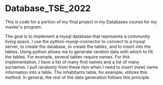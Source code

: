 # Database_TSE_2022

This is code for a portion of my final project in my Databases course for my master's program. 

The goal is to implement a mysql database that represents a community living space. I use the python-mysql-connector to connect to a mysql server, to create the database, to create the tables, and to insert into the tables. Using python allows me to generate random data with which to fill the tables. For example, several tables require names. For this implementation, I have a list of many first names and a list of many surnames. I pull randomly from these lists when I need to insert (new) name information into a table. The inhabitants table, for example, utilizes this method. In general, the rest of the data generation follows this principle.
